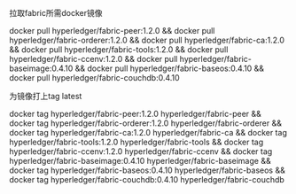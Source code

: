 拉取fabric所需docker镜像  

docker pull hyperledger/fabric-peer:1.2.0 && 
docker pull hyperledger/fabric-orderer:1.2.0 && 
docker pull hyperledger/fabric-ca:1.2.0 && 
docker pull hyperledger/fabric-tools:1.2.0 && 
docker pull hyperledger/fabric-ccenv:1.2.0 && 
docker pull hyperledger/fabric-baseimage:0.4.10 && 
docker pull hyperledger/fabric-baseos:0.4.10 && 
docker pull hyperledger/fabric-couchdb:0.4.10


为镜像打上tag  latest

docker tag hyperledger/fabric-peer:1.2.0 hyperledger/fabric-peer && 
docker tag hyperledger/fabric-orderer:1.2.0 hyperledger/fabric-orderer && 
docker tag hyperledger/fabric-ca:1.2.0 hyperledger/fabric-ca && 
docker tag hyperledger/fabric-tools:1.2.0 hyperledger/fabric-tools && 
docker tag hyperledger/fabric-ccenv:1.2.0 hyperledger/fabric-ccenv && 
docker tag hyperledger/fabric-baseimage:0.4.10  hyperledger/fabric-baseimage && 
docker tag hyperledger/fabric-baseos:0.4.10 hyperledger/fabric-baseos && 
docker tag hyperledger/fabric-couchdb:0.4.10 hyperledger/fabric-couchdb  

